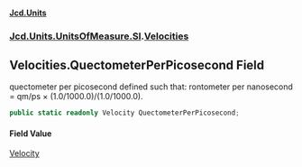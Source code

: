 #### [Jcd.Units](index.md 'index')

### [Jcd.Units.UnitsOfMeasure.SI](Jcd.Units.UnitsOfMeasure.SI.md 'Jcd.Units.UnitsOfMeasure.SI').[Velocities](Velocities.md 'Jcd.Units.UnitsOfMeasure.SI.Velocities')

## Velocities.QuectometerPerPicosecond Field

quectometer per picosecond defined such that: rontometer per nanosecond = qm/ps × (1.0/1000.0)/(1.0/1000.0).

```csharp
public static readonly Velocity QuectometerPerPicosecond;
```

#### Field Value

[Velocity](Velocity.md 'Jcd.Units.UnitTypes.Velocity')